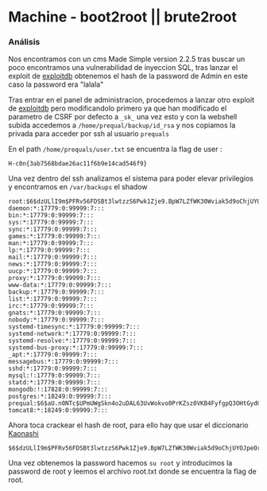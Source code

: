 # Machine - boot2root || brute2root

### Análisis
Nos encontramos con un cms Made Simple version 2.2.5 tras buscar un poco encontramos una vulnerabilidad de inyeccion SQL, tras lanzar el exploit de [exploitdb](https://www.exploit-db.com/exploits/46635) obtenemos el hash de la password de Admin en este caso la password era "lalala"


Tras entrar en el panel de administracion, procedemos a lanzar otro exploit de [exploitdb](https://www.exploit-db.com/exploits/44976) pero modificandolo primero ya que han modificado el parametro de CSRF por defecto a  ```_sk_``` una vez esto y con la webshell subida accedemos a ```/home/prequal/backup/id_rsa``` y nos copiamos la privada para acceder por ssh al usuario ```prequals```

En el path ```/home/prequals/user.txt``` se encuentra la flag de user :

```
H-c0n{3ab7568bdae26ac11f6b9e14cad546f9}
```

Una vez dentro del ssh analizamos el sistema para poder elevar privilegios y encontramos en ```/var/backups``` el shadow

```
root:$6$dzULlI9m$PFRv56FDSBt3lwtzzS6Pwk1Zje9.BpW7LZfWK30Wviak5d9oChjUYOJpeOr9ZnrqU5bonapYkCpc55fjG.nop1:17800:0:99999:7::: daemon:*:17779:0:99999:7::: 
bin:*:17779:0:99999:7::: 
sys:*:17779:0:99999:7::: 
sync:*:17779:0:99999:7::: 
games:*:17779:0:99999:7:::
man:*:17779:0:99999:7::: 
lp:*:17779:0:99999:7::: 
mail:*:17779:0:99999:7::: 
news:*:17779:0:99999:7::: 
uucp:*:17779:0:99999:7::: 
proxy:*:17779:0:99999:7::: 
www-data:*:17779:0:99999:7::: 
backup:*:17779:0:99999:7::: 
list:*:17779:0:99999:7::: 
irc:*:17779:0:99999:7::: 
gnats:*:17779:0:99999:7::: 
nobody:*:17779:0:99999:7::: 
systemd-timesync:*:17779:0:99999:7:::
systemd-network:*:17779:0:99999:7::: 
systemd-resolve:*:17779:0:99999:7::: 
systemd-bus-proxy:*:17779:0:99999:7::: 
_apt:*:17779:0:99999:7::: 
messagebus:*:17779:0:99999:7::: 
sshd:*:17779:0:99999:7::: 
mysql:!:17779:0:99999:7::: 
statd:*:17779:0:99999:7::: 
mongodb:!:17828:0:99999:7::: 
postgres:*:18249:0:99999:7:::
prequal:$6$aU.n0NTc$UPmUWgSkn4o2uDAL63UvWokvo0PrKZsz0VKB4FyfgpQ3OHtGydGgaiTvXhZbIBNamMA0VVnKXb0foX/DEzbY41:18249:0:99999:7::: tomcat8:*:18249:0:99999:7:::
```
Ahora toca crackear el hash de root, para ello hay que usar el diccionario [Kaonashi](https://github.com/kaonashi-passwords/Kaonashi)


```
$6$dzULlI9m$PFRv56FDSBt3lwtzzS6Pwk1Zje9.BpW7LZfWK30Wviak5d9oChjUYOJpeOr9ZnrqU5bonapYkCpc55fjG.nop1:lp0520
```

Una vez obtenemos la password hacemos ```su root``` y introducimos la password de root y leemos el archivo root.txt donde se encuentra la flag de root.
